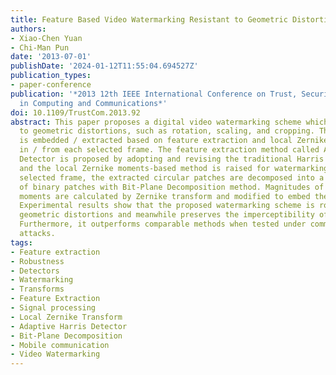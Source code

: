 ```yaml
---
title: Feature Based Video Watermarking Resistant to Geometric Distortions
authors:
- Xiao-Chen Yuan
- Chi-Man Pun
date: '2013-07-01'
publishDate: '2024-01-12T11:55:04.694527Z'
publication_types:
- paper-conference
publication: '*2013 12th IEEE International Conference on Trust, Security and Privacy
  in Computing and Communications*'
doi: 10.1109/TrustCom.2013.92
abstract: This paper proposes a digital video watermarking scheme which is robust
  to geometric distortions, such as rotation, scaling, and cropping. The watermark
  is embedded / extracted based on feature extraction and local Zernike transform
  in / from each selected frame. The feature extraction method called Adaptive Harris
  Detector is proposed by adopting and revising the traditional Harris Corner Detector,
  and the local Zernike moments-based method is raised for watermarking use. In each
  selected frame, the extracted circular patches are decomposed into a collection
  of binary patches with Bit-Plane Decomposition method. Magnitudes of the local Zernike
  moments are calculated by Zernike transform and modified to embed the watermarks.
  Experimental results show that the proposed watermarking scheme is robust against
  geometric distortions and meanwhile preserves the imperceptibility of the video.
  Furthermore, it outperforms comparable methods when tested under common signal processing
  attacks.
tags:
- Feature extraction
- Robustness
- Detectors
- Watermarking
- Transforms
- Feature Extraction
- Signal processing
- Local Zernike Transform
- Adaptive Harris Detector
- Bit-Plane Decomposition
- Mobile communication
- Video Watermarking
---
```

